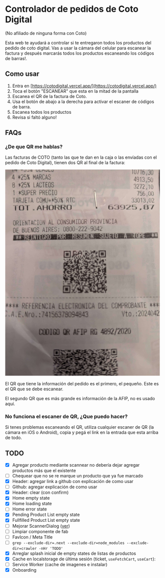 # Controlador de pedidos de Coto Digital

(No afiliado de ninguna forma con Coto)

Esta web te ayudará a controlar si te entregaron todos los productos del pedido de coto digital. Vas a usar la cámara del celular para escanear la factura y después marcarás todos los productos escaneando los códigos de barras!.

## Como usar

1. Entra en [https://cotodigital.vercel.app/](https://cotodigital.vercel.app/)
2. Toca el botón "ESCANEAR" que esta en la mitad de la pantalla
3. Escanea el QR de la factura de Coto.
4. Usa el botón de abajo a la derecha para activar el escaner de códigos de barra.
5. Escanea todos los productos
6. Revisa si faltó alguno!

## FAQs

### ¿De que QR me hablas?

Las facturas de COTO (tanto las que te dan en la caja o las envíadas con el pedido de Coto Digital), tienen dos QR al final de la factura:

![QR al final de la factura](./img/receipt-qr.jpg)

El QR que tiene la información del pedido es el primero, el pequeño. Este es el QR que se debe escanear.

El segundo QR que es más grande es información de la AFIP, no es usado aquí.

### No funciona el escaner de QR, ¿Que puedo hacer?

Si tenes problemas escaneando el QR, utiliza cualquier escaner de QR (la cámara en iOS o Android), copia y pegá el link en la entrada que esta arriba de todo.

## TODO

- [x] Agregar producto mediante scannear no debería dejar agregar productos más que el existente
- [ ] Chequear que no se re marque un producto que ya fue marcado
- [x] Header: agregar link a github con explicación de como usar
- [ ] Github: agregar explicación de como usar
- [x] Header: clear (con confirm)
- [x] Home empty state
- [x] Home loading state
- [ ] Home error state
- [x] Pending Product List empty state
- [x] Fullfilled Product List empty state
- [ ] Mejorar ScannerDialog ([ver](https://m2.material.io/design/machine-learning/barcode-scanning.html#components))
- [ ] Limpiar componente de fab
- [ ] FavIcon / Meta Title
- [ ] `grep --exclude-dir=.next --exclude-dir=node_modules --exclude-dir=crawler -nHr 'TODO'`
- [x] Arreglar splash inicial de empty states de listas de productos
- [x] Cache en localstorage de última sesión (ticket, `useFetchCart`, `useCart`):
- [ ] Service Worker (cache de imagenes e instalar)
- [x] Onboarding

